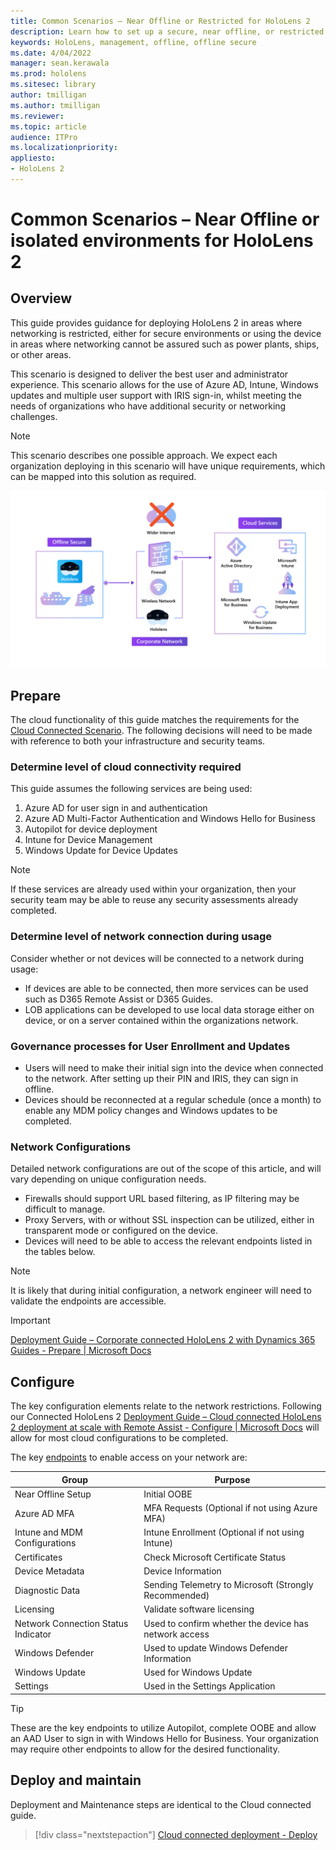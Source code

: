 ```yaml
---
title: Common Scenarios – Near Offline or Restricted for HoloLens 2
description: Learn how to set up a secure, near offline, or restricted deployment and app deployment scenario with provisioning for HoloLens devices.
keywords: HoloLens, management, offline, offline secure
ms.date: 4/04/2022
manager: sean.kerawala
ms.prod: hololens
ms.sitesec: library
author: tmilligan
ms.author: tmilligan
ms.reviewer: 
ms.topic: article
audience: ITPro
ms.localizationpriority:
appliesto:
- HoloLens 2
---
```


# Common Scenarios – Near Offline or isolated environments for HoloLens 2

## Overview

This guide provides guidance for deploying HoloLens 2 in areas where networking is restricted, either for secure environments or using the device in areas where networking cannot be assured such as power plants, ships, or other areas.

This scenario is designed to deliver the best user and administrator experience. This scenario allows for the use of Azure AD, Intune, Windows updates and multiple user support with IRIS sign-in, whilst meeting the needs of organizations who have additional security or networking challenges.

> [!NOTE]
> This scenario describes one possible approach. We expect each organization deploying in this scenario will have unique requirements, which can be mapped into this solution as required.

[![Offline Secure scenario.](./images/Restricted-deployment-scenario-D.png)](./images/Restricted-deployment-scenario-D.png#lightbox)

## Prepare

The cloud functionality of this guide matches the requirements for the [Cloud Connected Scenario](hololens2-cloud-connected-prepare.md). The following decisions will need to be made with reference to both your infrastructure and security teams.

### Determine level of cloud connectivity required

This guide assumes the following services are being used:

1. Azure AD for user sign in and authentication
1. Azure AD Multi-Factor Authentication and Windows Hello for Business
1. Autopilot for device deployment
1. Intune for Device Management
1. Windows Update for Device Updates

> [!NOTE]
> If these services are already used within your organization, then your security team may be able to reuse any security assessments already completed.

### Determine level of network connection during usage

Consider whether or not devices will be connected to a network during usage:

- If devices are able to be connected, then more services can be used such as D365 Remote Assist or D365 Guides.
- LOB applications can be developed to use local data storage either on device, or on a server contained within the organizations network.

### Governance processes for User Enrollment and Updates

- Users will need to make their initial sign into the device when connected to the network. After setting up their PIN and IRIS, they can sign in offline.
- Devices should be reconnected at a regular schedule (once a month) to enable any MDM policy changes and Windows updates to be completed.

### Network Configurations

Detailed network configurations are out of the scope of this article, and will vary depending on unique configuration needs.

- Firewalls should support URL based filtering, as IP filtering may be difficult to manage.
- Proxy Servers, with or without SSL inspection can be utilized, either in transparent mode or configured on the device.
- Devices will need to be able to access the relevant endpoints listed in the tables below.

> [!NOTE]
> It is likely that during initial configuration, a network engineer will need to validate the endpoints are accessible.

> [!IMPORTANT]
> [Deployment Guide – Corporate connected HoloLens 2 with Dynamics 365 Guides - Prepare | Microsoft Docs](hololens2-corp-connected-prepare.md)

## Configure

The key configuration elements relate to the network restrictions. Following our Connected HoloLens 2 [Deployment Guide – Cloud connected HoloLens 2 deployment at scale with Remote Assist - Configure | Microsoft Docs](hololens2-cloud-connected-configure.md) will allow for most cloud configurations to be completed.

The key [endpoints](hololens-offline.md) to enable access on your network are:

|Group                                  |   Purpose                                              |
|---------------------------------------|--------------------------------------------------------|
|Near Offline Setup                     |   Initial OOBE                                         |
|Azure AD MFA                           |   MFA Requests (Optional if not using Azure MFA)       |
|Intune and MDM Configurations          |   Intune Enrollment (Optional if not using Intune)      |
|Certificates                           |   Check Microsoft Certificate Status                   |
|Device Metadata                        |   Device Information                                   |
|Diagnostic Data                        |   Sending Telemetry to Microsoft (Strongly Recommended)|
|Licensing                              |   Validate software licensing                          |
|Network Connection Status Indicator    |   Used to confirm whether the device has network access|
|Windows Defender                       |   Used to update Windows Defender Information          |
|Windows Update                         |   Used for Windows Update                              |
|Settings                               |   Used in the Settings Application                     |

> [!TIP]
> These are the key endpoints to utilize Autopilot, complete OOBE and allow an AAD User to sign in with Windows Hello for Business. Your organization may require other endpoints to allow for the desired functionality. 

## Deploy and maintain
Deployment and Maintenance steps are identical to the Cloud connected guide.

> [!div class="nextstepaction"]
> [Cloud connected deployment - Deploy](hololens2-cloud-connected-deploy.md)
